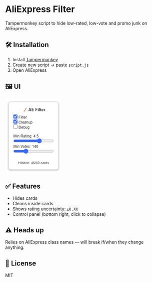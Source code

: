 # AliExpress Filter

Tampermonkey script to hide low-rated, low-vote and promo junk on AliExpress.

## 🛠 Installation

1. Install [Tampermonkey](https://www.tampermonkey.net/)
2. Create new script → paste `script.js`
3. Open AliExpress

## 🖼 UI

![screenshot](screenshot.png)

## ✅ Features

- Hides cards
- Cleans inside cards
- Shows rating uncertainty: `±0.XX`
- Control panel (bottom right, click to collapse)

## ⚠️ Heads up

Relies on AliExpress class names — will break if/when they change anything.

## 🪪 License

MIT
